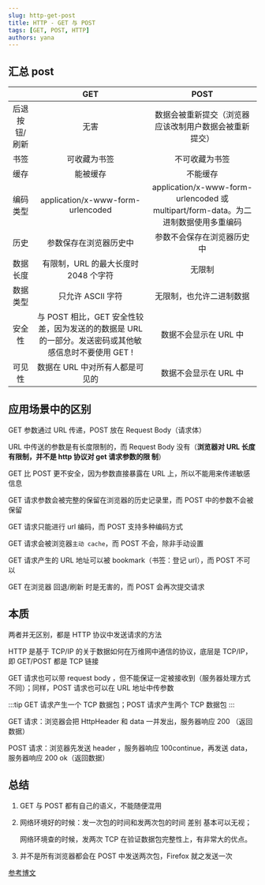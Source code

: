 ```yaml
---
slug: http-get-post
title: HTTP - GET 与 POST
tags: [GET, POST, HTTP]
authors: yana
---
```


## 汇总 post

|               |                                                  GET                                                  |                                        POST                                        |
| :-----------: | :---------------------------------------------------------------------------------------------------: | :--------------------------------------------------------------------------------: |
| 后退按钮/刷新 |                                                 无害                                                  |               数据会被重新提交（浏览器应该改制用户数据会被重新提交）               |
|     书签      |                                             可收藏为书签                                              |                                   不可收藏为书签                                   |
|     缓存      |                                               能被缓存                                                |                                      不能缓存                                      |
|   编码类型    |                                   application/x-www-form-urlencoded                                   | application/x-www-form-urlencoded 或 multipart/form-data。为二进制数据使用多重编码 |
|     历史      |                                        参数保存在浏览器历史中                                         |                             参数不会保存在浏览器历史中                             |
|   数据长度    |                                 有限制，URL 的最大长度时 2048 个字符                                  |                                       无限制                                       |
|   数据类型    |                                           只允许 ASCII 字符                                           |                              无限制，也允许二进制数据                              |
|    安全性     | 与 POST 相比，GET 安全性较差，因为发送的的数据是 URL 的一部分。发送密码或其他敏感信息时不要使用 GET ! |                               数据不会显示在 URL 中                                |
|    可见性     |                                    数据在 URL 中对所有人都是可见的                                    |                               数据不会显示在 URL 中                                |

## 应用场景中的区别

GET 参数通过 URL 传递，POST 放在 Request Body（请求体）

URL 中传送的参数是有长度限制的，而 Request Body 没有（**浏览器对 URL 长度有限制，并不是 http 协议对 get 请求参数的限
制**）

GET 比 POST 更不安全，因为参数直接暴露在 URL 上，所以不能用来传递敏感信息

GET 请求参数会被完整的保留在浏览器的历史记录里，而 POST 中的参数不会被保留

GET 请求只能进行 url 编码，而 POST 支持多种编码方式

GET 请求会被浏览器`主动 cache`，而 POST 不会，除非手动设置

GET 请求产生的 URL 地址可以被 bookmark（书签：登记 url），而 POST 不可以

GET 在浏览器 回退/刷新 时是无害的，而 POST 会再次提交请求

## 本质

两者并无区别，都是 HTTP 协议中发送请求的方法

HTTP 是基于 TCP/IP 的关于数据如何在万维网中通信的协议，底层是 TCP/IP，即 GET/POST 都是 TCP 链接

GET 请求也可以带 request body ，但不能保证一定被接收到（服务器处理方式不同）；同样，POST 请求也可以在 URL 地址中传参数

:::tip GET 请求产生一个 TCP 数据包；POST 请求产生两个 TCP 数据包 :::

GET 请求：浏览器会把 HttpHeader 和 data 一并发出，服务器响应 200 （返回数据）

POST 请求：浏览器先发送 header ，服务器响应 100continue，再发送 data，服务器响应 200 ok（返回数据）

## 总结

1. GET 与 POST 都有自己的语义，不能随便混用

2. 网络环境好的时候：发一次包的时间和发两次包的时间 差别 基本可以无视；

   网络环境查的时候，发两次 TCP 在验证数据包完整性上，有非常大的优点。

3. 并不是所有浏览器都会在 POST 中发送两次包，Firefox 就之发送一次

[参考博文](https://www.cnblogs.com/songanwei/p/9387815.html)
